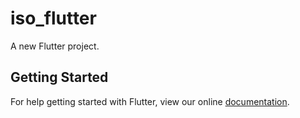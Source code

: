 # iso_flutter

A new Flutter project.

## Getting Started

For help getting started with Flutter, view our online
[documentation](http://flutter.io/).
